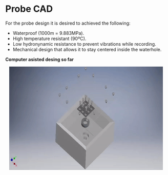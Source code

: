 # Probe CAD


For the probe design it is desired to achieved the following:

 - Waterproof (1000m = 9.883MPa).
 - High temperature resistant (90ºC).
 - Low hydronynamic resistance to prevent vibrations while recording.
 - Mechanical design that allows it to stay centered inside the waterhole.

**Computer asisted desing so far**

<p align="center">
  <img src=https://github.com/andres-tr/BoreholeCamera/blob/master/img/Exploded.gif />
</p>
